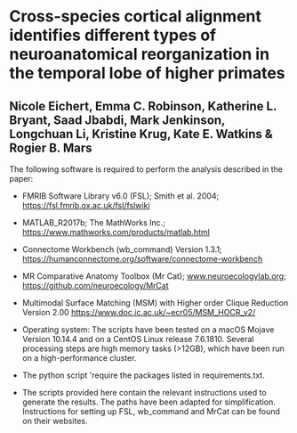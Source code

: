 # Cross-species cortical alignment identifies different types of neuroanatomical reorganization in the temporal lobe of higher primates

## Nicole Eichert, Emma C. Robinson, Katherine L. Bryant, Saad Jbabdi, Mark Jenkinson, Longchuan Li, Kristine Krug, Kate E. Watkins & Rogier B. Mars

The following software is required to perform the analysis described in the paper:

* FMRIB Software Library v6.0 (FSL); Smith et al. 2004; https://fsl.fmrib.ox.ac.uk/fsl/fslwiki

* MATLAB_R2017b; The MathWorks Inc.; https://www.mathworks.com/products/matlab.html

* Connectome Workbench (wb_command) Version 1.3.1; https://humanconnectome.org/software/connectome-workbench

* MR Comparative Anatomy Toolbox (Mr Cat); www.neuroecologylab.org; https://github.com/neuroecology/MrCat

* Multimodal Surface Matching (MSM) with Higher order Clique Reduction Version 2.00 https://www.doc.ic.ac.uk/~ecr05/MSM_HOCR_v2/

* Operating system: The scripts have been tested on a macOS Mojave Version 10.14.4 and on a CentOS Linux release 7.6.1810. Several processing steps are high memory tasks (>12GB), which have been run on a high-performance cluster.

* The python script 'require the packages listed in requirements.txt.

* The scripts provided here contain the relevant instructions used to generate the results. The paths have been adapted for simplification. Instructions for setting up FSL, wb_command and MrCat can be found on their websites.
